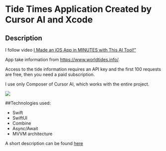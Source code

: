 # Tide  Times Application Created by Cursor AI and Xcode

## Description

 I follow video [I Made an iOS App in MINUTES with This AI Tool!” ](https://www.youtube.com/watch?v=oe3Jn6FRoII) 

 App take information from https://www.worldtides.info/. 

Access to the tide information requires an API key and the first 100 requests are free, then you need a paid subscription.

I use  only Composer of Cursor AI, which works with the entire project. 

![](https://github.com/BestKora/Tile-Times/blob/ff4e1c37fb3d45f9bea79404e4d49ebbcf5ee671/Tide%20Times/TideTimes.gif)  

##Technologies used:
- Swift
- SwiftUI
- Combine
- Async/Await
- MVVM architecture

A short description can be found [here](https://docs.google.com/document/d/1alV9O5tULcsHl3VSsBQg6yrEzY_DOHDwiPyzppAnCsI/edit?pli=1&tab=t.0#heading=h.y8x77ncnzmn2)

